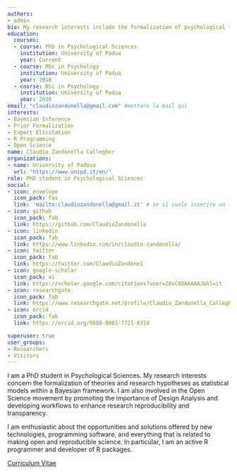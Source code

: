 ```yaml
---
authors:
- admin
bio: My research interests include the formalization of psychological thoeries, Bayesian methods in Behavioral Sciences, and everything related to programming in R!
education:
  courses:
  - course: PhD in Psychological Sciences
    institution: University of Padua
    year: Current
  - course: MSc in Psychology
    institution: University of Padua
    year: 2018
  - course: BSc in Psychology
    institution: University of Padua
    year: 2016
email: "claudiozandonella@gmail.com" #mettere la mail qui
interests:
- Bayesian Inference
- Prior Formalization
- Expert Elicitation
- R Programming
- Open Science
name: Claudio Zandonella Callegher
organizations:
- name: University of Padova
  url: "https://www.unipd.it/en/"
role: PhD student in Psychological Sciences
social:
- icon: envelope
  icon_pack: fas
  link: 'mailto:claudiozandonella@gmail.it' # se si vuole inserire un link alla propria mail al posto di #contact mettere mailto:email@email.it
- icon: github
  icon_pack: fab
  link: https://github.com/ClaudioZandonella
- icon: linkedin
  icon_pack: fab
  link: https://www.linkedin.com/in/claudio-zandonella/
- icon: twitter
  icon_pack: fab
  link: https://twitter.com/ClaudioZandone1
- icon: google-scholar
  icon_pack: ai
  link: https://scholar.google.com/citations?user=Z8vC8DAAAAAJ&hl=it
- icon: researchgate
  icon_pack: fab
  link: https://www.researchgate.net/profile/Claudio_Zandonella_Callegher
- icon: orcid
  icon_pack: fab
  link: https://orcid.org/0000-0001-7721-6318

superuser: true
user_groups:
- Researchers
- Visitors
---
```


I am a PhD student in Psychological Sciences. My research interests concern the formalization of theories and research hypotheses as statistical models within a Bayesian framework. I am also involved in the Open Science movement by promoting the importance of Design Analysis and developing workflows to enhance research reproducibility and transparency.

I am enthusiastic about the opportunities and solutions offered by new technologies, programming software, and everything that is related to making open and reproducible science. In particular, I am an active R programmer and developer of R packages.


[Curriculum Vitae](files/cv.pdf)
